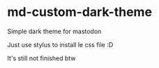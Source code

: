# md-custom-dark-theme
Simple dark theme for mastodon

Just use stylus to install le css file :D

It's still not finished btw
